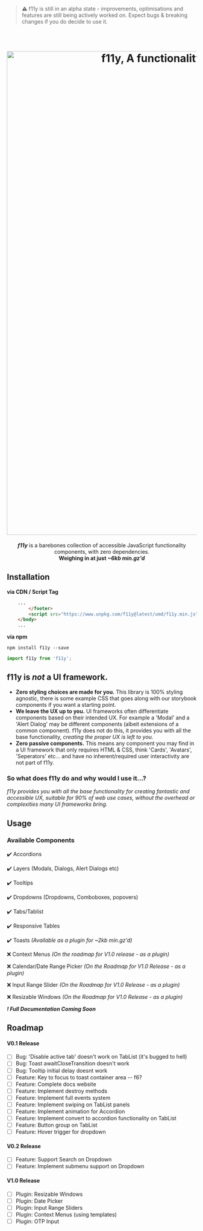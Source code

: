 > ⚠️ f11y is still in an alpha state - improvements, optimisations and features are still being actively worked on. Expect bugs & breaking changes if you do decide to use it.


</br>
<h1 align="center">
    <img alt="f11y, A functionality component library for pure JavaScript" width="1280" title="f11y" src="https://i.ibb.co/Bcw2YM2/f11y-header.jpg">
</h1>
<p align="center"><strong><em>f11y</em></strong> is a barebones collection of accessible JavaScript functionality components, with zero dependencies. <br><strong>Weighing in at just <em>~6kb min.gz'd</em></strong></p>

## Installation
**via CDN / Script Tag**
```html
    ...
        </footer>
        <script src="https://www.unpkg.com/f11y@latest/umd/f11y.min.js"></script>
    </body>
    ...
```

**via npm**
```shell
npm install f11y --save
```
```js filename="app.js"
import f11y from 'f11y';
```

## f11y is ***not*** a UI framework.
* **Zero styling choices are made for you.** This library is 100% styling agnostic, there is some example CSS that goes along with our storybook components if you want a starting point.
* **We leave the UX up to you.** UI frameworks often differentiate components based on their intended UX. For example a 'Modal' and a 'Alert Dialog' may be different components (albeit extensions of a common component). f11y does not do this, it provides you with all the base functionality, *creating the proper UX is left to you.*
* **Zero passive components.** This means any component you may find in a UI framework that only requires HTML & CSS, think 'Cards', 'Avatars', 'Seperators' etc... and have no inherent/required user interactivity are not part of f11y.

### So what does f11y do and why would I use it...?
*f11y provides you with all the base functionality for creating fantastic and accessible UX, suitable for 90% of web use cases, without the overhead or complexities many UI frameworks bring.*

## Usage 
### Available Components
✔️ Accordions

✔️ Layers (Modals, Dialogs, Alert Dialogs etc)

✔️ Tooltips

✔️ Dropdowns (Dropdowns, Comboboxes, popovers)

✔️ Tabs/Tablist

✔️ Responsive Tables

✔️ Toasts *(Available as a plugin for ~2kb min.gz'd)*

❌ Context Menus *(On the roadmap for V1.0 release - as a plugin)*

❌ Calendar/Date Range Picker *(On the Roadmap for V1.0 Release - as a plugin)*

❌ Input Range Slider *(On the Roadmap for V1.0 Release - as a plugin)*

❌ Resizable Windows *(On the Roadmap for V1.0 Release - as a plugin)*

***! Full Documentation Coming Soon***

## Roadmap
#### V0.1 Release
- [ ] Bug: 'Disable active tab' doesn't work on TabList (it's bugged to hell)
- [ ] Bug: Toast awaitCloseTransition doesn't work
- [ ] Bug: Tooltip initial delay doesnt work
- [ ] Feature: Key to focus to toast container area -- f6?
- [ ] Feature: Complete docs website
- [ ] Feature: Implement destroy methods
- [ ] Feature: Implement full events system
- [ ] Feature: Implement swiping on TabList panels
- [ ] Feature: Implement animation for Accordion
- [ ] Feature: Implement convert to accordion functionality on TabList
- [ ] Feature: Button group on TabList
- [ ] Feature: Hover trigger for dropdown

#### V0.2 Release
- [ ] Feature: Support Search on Dropdown
- [ ] Feature: Implement submenu support on Dropdown
 
#### V1.0 Release
- [ ] Plugin: Resizable Windows
- [ ] Plugin: Date Picker
- [ ] Plugin: Input Range Sliders
- [ ] Plugin: Context Menus (using templates)
- [ ] Plugin: OTP Input